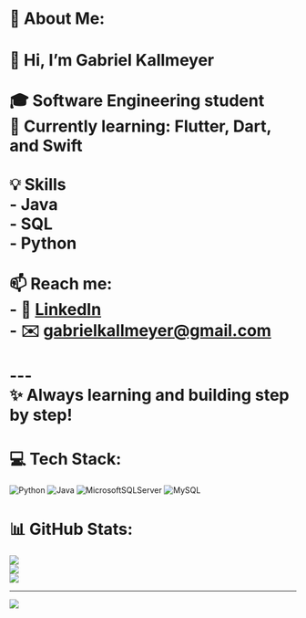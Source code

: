 # 💫 About Me:
# 👋 Hi, I’m Gabriel Kallmeyer<br><br>🎓 Software Engineering student  <br>🌱 Currently learning: Flutter, Dart, and Swift<br><br>💡 Skills  <br>- Java<br>- SQL<br>- Python<br><br>📫 Reach me:  <br>- 💼 [LinkedIn](https://www.linkedin.com/in/gabriel-kallmeyer-744500309/)  <br>- ✉️ [gabrielkallmeyer@gmail.com](mailto:gabrielkallmeyer@gmail.com)<br><br>---<br>✨ Always learning and building step by step!<br>
# 💻 Tech Stack:
![Python](https://img.shields.io/badge/python-3670A0?style=for-the-badge&logo=python&logoColor=ffdd54) ![Java](https://img.shields.io/badge/java-%23ED8B00.svg?style=for-the-badge&logo=openjdk&logoColor=white) ![MicrosoftSQLServer](https://img.shields.io/badge/Microsoft%20SQL%20Server-CC2927?style=for-the-badge&logo=microsoft%20sql%20server&logoColor=white) ![MySQL](https://img.shields.io/badge/mysql-4479A1.svg?style=for-the-badge&logo=mysql&logoColor=white)
# 📊 GitHub Stats:
![](https://github-readme-stats.vercel.app/api?username=GabrielKall&theme=neon&hide_border=false&include_all_commits=false&count_private=false)<br/>
![](https://nirzak-streak-stats.vercel.app/?user=GabrielKall&theme=neon&hide_border=false)<br/>
![](https://github-readme-stats.vercel.app/api/top-langs/?username=GabrielKall&theme=neon&hide_border=false&include_all_commits=false&count_private=false&layout=compact)

---
[![](https://visitcount.itsvg.in/api?id=GabrielKall&icon=0&color=0)](https://visitcount.itsvg.in)

<!-- Proudly created with GPRM ( https://gprm.itsvg.in ) -->
